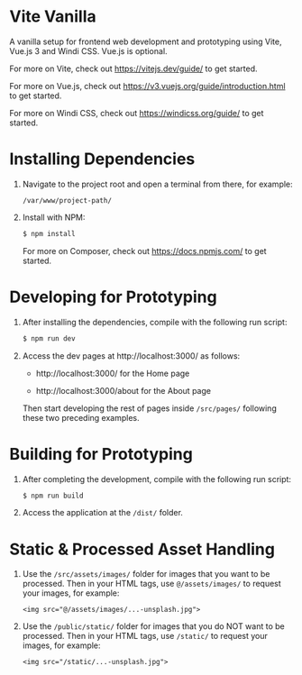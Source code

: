 # Vite Vanilla

A vanilla setup for frontend web development and prototyping using Vite, Vue.js 3 and Windi CSS. Vue.js is optional.

For more on Vite, check out https://vitejs.dev/guide/ to get started. 

For more on Vue.js, check out https://v3.vuejs.org/guide/introduction.html to get started. 

For more on Windi CSS, check out https://windicss.org/guide/ to get started. 

# Installing Dependencies

1. Navigate to the project root and open a terminal from there, for example:

    ```
    /var/www/project-path/
    ```

2. Install with NPM:

    ```bash
    $ npm install
    ```

    For more on Composer, check out https://docs.npmjs.com/ to get started. 

# Developing for Prototyping

1. After installing the dependencies, compile with the following run script:

    ```bash
    $ npm run dev
    ```

2. Access the dev pages at http://localhost:3000/ as follows:

    * http://localhost:3000/ for the Home page

    * http://localhost:3000/about for the About page

    Then start developing the rest of pages inside `/src/pages/` following these two preceding examples.

# Building for Prototyping

1. After completing the development, compile with the following run script:

    ```bash
    $ npm run build
    ```

2. Access the application at the `/dist/` folder.

# Static & Processed Asset Handling

1. Use the `/src/assets/images/` folder for images that you want to be processed. Then in your HTML tags, use `@/assets/images/` to request your images, for example:
    
    ```
    <img src="@/assets/images/...-unsplash.jpg">
    ```

2. Use the `/public/static/` folder for images that you do NOT want to be processed. Then in your HTML tags, use `/static/` to request your images, for example:

    ```
    <img src="/static/...-unsplash.jpg">
    ```
